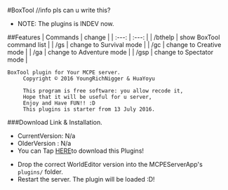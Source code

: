 #BoxTool
//info pls can u write this?
- NOTE: The plugins is INDEV now.

##Features
| Commands | change |
| :---: | :---: |
| /bthelp | show BoxTool command list |
| /gs | change to Survival mode |
| /gc | change to Creative mode |
| /ga | change to Adventure mode |
| /gsp | change to Spectator mode |

```
BoxTool plugin for Your MCPE server.
     Copyright © 2016 YoungRichNigger & HuaYoyu

     This program is free software: you allow recode it,
     Hope that it will be useful for u server,
     Enjoy and Have FUN!! :D
     This plugins is starter from 13 July 2016.
```

###Download Link & Installation.
* CurrentVersion: N/a
* OlderVersion : N/a
* You can Tap [HERE](404)to download this Plugins!
- Drop the correct WorldEditor version into the MCPEServerApp's `plugins/` folder.
- Restart the server. The plugin will be loaded :D!

